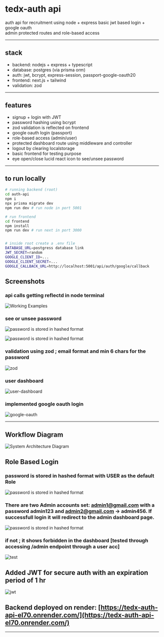 # tedx-auth api

auth api for recruitment using node + express
basic jwt based login + google oauth  
admin protected routes and role-based access

---

## stack

- backend: nodejs + express + typescript  
- database: postgres (via prisma orm)
- auth: jwt, bcrypt, express-session, passport-google-oauth20  
- frontend: next.js + tailwind  
- validation: zod

---

## features

- signup + login with JWT
- password hashing using bcrypt
- zod validation is reflected on frontend
- google oauth login (passport)
- role-based access (admin/user)
- protected dashboard route using middleware and controller
- logout by clearing localstorage
- basic frontend for testing purpose
- eye open/close lucid react icon to see/unsee password

---

## to run locally

```bash
# running backend (root)
cd auth-api
npm i
npx prisma migrate dev
npm run dev # run node in port 5001

# run frontend 
cd frontend
npm install
npm run dev # run next in port 3000


# inside root create a .env file 
DATABASE_URL=postgress database link
JWT_SECRET=random
GOOGLE_CLIENT_ID=...
GOOGLE_CLIENT_SECRET=...
GOOGLE_CALLBACK_URL=http://localhost:5001/api/auth/google/callback 

```

## Screenshots

### api calls getting reflectd in node terminal

![Working Examples](./assets/working.png)

### see or unsee password

![password is stored in hashed format](./assets/eye-open.png)

![password is stored in hashed format](./assets/eye-closed.png)

### validation using zod ; email format and min 6 chars for the password

![zod](./assets/zod-test.png)

### user dashboard

![user-dashboard](./assets/user-dashboard.png)

### implemented google oauth login

![google-oauth](./assets/google-auth.png)

---

## Workflow Diagram

![System Architecture Diagram](./assets/diagram.png)

## Role Based Login

### password is stored in hashed format with USER as the default Role

![password is stored in hashed format](./assets/password-hashed.png)

### There are two Admin accounts set: <admin1@gmail.com> with a password admin123 and <admin2@gmail.com> -> admin456. If successfull login it will redirect to the admin dashboard page.

![password is stored in hashed format](./assets/admin-dashboard.png)

### if not ; it shows forbidden in the dashboard [tested through accessing /admin endpoint through a user acc]

![test](./assets/admin-unauthorized.png)

## Added JWT for secure auth with an expiration period of 1 hr

![jwt](./assets/jwt-proof.png)

## Backend deployed on render: [https://tedx-auth-api-el70.onrender.com/](https://tedx-auth-api-el70.onrender.com/)

---